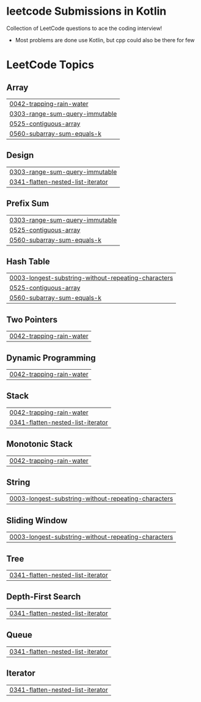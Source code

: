 # leetcode Submissions in Kotlin

Collection of LeetCode questions to ace the coding interview! 

- Most problems are done use Kotlin, but cpp could also be there for few

<!---LeetCode Topics Start-->
# LeetCode Topics
## Array
|  |
| ------- |
| [0042-trapping-rain-water](https://github.com/skydev-x/leetcodeSubmissions/tree/master/0042-trapping-rain-water) |
| [0303-range-sum-query-immutable](https://github.com/skydev-x/leetcodeSubmissions/tree/master/0303-range-sum-query-immutable) |
| [0525-contiguous-array](https://github.com/skydev-x/leetcodeSubmissions/tree/master/0525-contiguous-array) |
| [0560-subarray-sum-equals-k](https://github.com/skydev-x/leetcodeSubmissions/tree/master/0560-subarray-sum-equals-k) |
## Design
|  |
| ------- |
| [0303-range-sum-query-immutable](https://github.com/skydev-x/leetcodeSubmissions/tree/master/0303-range-sum-query-immutable) |
| [0341-flatten-nested-list-iterator](https://github.com/skydev-x/leetcodeSubmissions/tree/master/0341-flatten-nested-list-iterator) |
## Prefix Sum
|  |
| ------- |
| [0303-range-sum-query-immutable](https://github.com/skydev-x/leetcodeSubmissions/tree/master/0303-range-sum-query-immutable) |
| [0525-contiguous-array](https://github.com/skydev-x/leetcodeSubmissions/tree/master/0525-contiguous-array) |
| [0560-subarray-sum-equals-k](https://github.com/skydev-x/leetcodeSubmissions/tree/master/0560-subarray-sum-equals-k) |
## Hash Table
|  |
| ------- |
| [0003-longest-substring-without-repeating-characters](https://github.com/skydev-x/leetcodeSubmissions/tree/master/0003-longest-substring-without-repeating-characters) |
| [0525-contiguous-array](https://github.com/skydev-x/leetcodeSubmissions/tree/master/0525-contiguous-array) |
| [0560-subarray-sum-equals-k](https://github.com/skydev-x/leetcodeSubmissions/tree/master/0560-subarray-sum-equals-k) |
## Two Pointers
|  |
| ------- |
| [0042-trapping-rain-water](https://github.com/skydev-x/leetcodeSubmissions/tree/master/0042-trapping-rain-water) |
## Dynamic Programming
|  |
| ------- |
| [0042-trapping-rain-water](https://github.com/skydev-x/leetcodeSubmissions/tree/master/0042-trapping-rain-water) |
## Stack
|  |
| ------- |
| [0042-trapping-rain-water](https://github.com/skydev-x/leetcodeSubmissions/tree/master/0042-trapping-rain-water) |
| [0341-flatten-nested-list-iterator](https://github.com/skydev-x/leetcodeSubmissions/tree/master/0341-flatten-nested-list-iterator) |
## Monotonic Stack
|  |
| ------- |
| [0042-trapping-rain-water](https://github.com/skydev-x/leetcodeSubmissions/tree/master/0042-trapping-rain-water) |
## String
|  |
| ------- |
| [0003-longest-substring-without-repeating-characters](https://github.com/skydev-x/leetcodeSubmissions/tree/master/0003-longest-substring-without-repeating-characters) |
## Sliding Window
|  |
| ------- |
| [0003-longest-substring-without-repeating-characters](https://github.com/skydev-x/leetcodeSubmissions/tree/master/0003-longest-substring-without-repeating-characters) |
## Tree
|  |
| ------- |
| [0341-flatten-nested-list-iterator](https://github.com/skydev-x/leetcodeSubmissions/tree/master/0341-flatten-nested-list-iterator) |
## Depth-First Search
|  |
| ------- |
| [0341-flatten-nested-list-iterator](https://github.com/skydev-x/leetcodeSubmissions/tree/master/0341-flatten-nested-list-iterator) |
## Queue
|  |
| ------- |
| [0341-flatten-nested-list-iterator](https://github.com/skydev-x/leetcodeSubmissions/tree/master/0341-flatten-nested-list-iterator) |
## Iterator
|  |
| ------- |
| [0341-flatten-nested-list-iterator](https://github.com/skydev-x/leetcodeSubmissions/tree/master/0341-flatten-nested-list-iterator) |
<!---LeetCode Topics End-->
